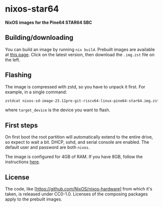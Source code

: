 # nixos-star64

**NixOS images for the Pine64 STAR64 SBC**

## Building/downloading

You can build an image by running `nix build`.
Prebuilt images are available at [this page](https://git.sr.ht/~fgaz/nixos-star64/refs).
Click on the latest version, then download the `.img.zst` file on the left.

## Flashing

The image is compressed with zstd, so you have to unpack it first.
For example, in a single command:

```sh
zstdcat nixos-sd-image-23.11pre-git-riscv64-linux-pine64-star64.img.zst | dd bs=1M status=progress of=/dev/target_device
```

where `target_device` is the device you want to flash.

## First steps

On first boot the root partition will automatically extend to the entire drive, so expect to wait a bit.
DHCP, sshd, and serial console are enabled. The default user and password are both `nixos`.

The image is configured for 4GB of RAM. If you have 8GB, follow the instructions
[here](https://github.com/NixOS/nixos-hardware/tree/master/pine64/star64#8gb-memory).

## License

The code, like [https://github.com/NixOS/nixos-hardware] from which it's taken, is released under CC0-1.0.
Licenses of the composing packages apply to the prebuilt images.
